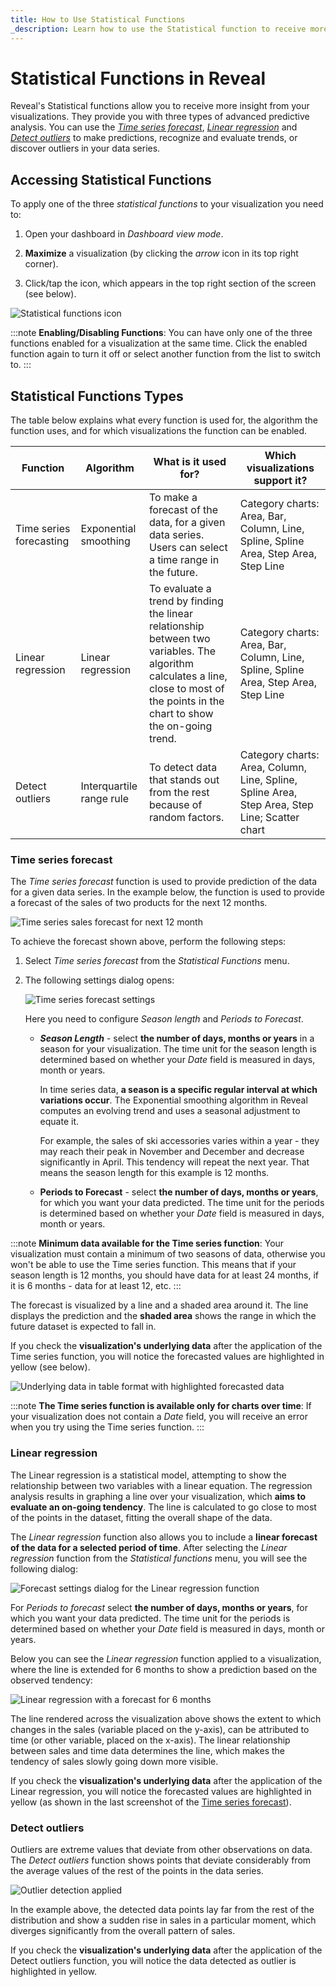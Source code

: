 ```yaml
---
title: How to Use Statistical Functions 
_description: Learn how to use the Statistical function to receive more insights from your visualizations.
---
```


# Statistical Functions in Reveal

Reveal's Statistical functions allow you to receive more insight from
your visualizations. They provide you with three types of advanced
predictive analysis. You can use the [*Time series forecast*](#time-series-forecast), [*Linear regression*](#linear-regression) and [*Detect outliers*](#detect-outliers)
to make predictions, recognize and evaluate trends, or discover outliers
in your data series.

## Accessing Statistical Functions

To apply one of the three *statistical functions* to your visualization
you need to:

1.  Open your dashboard in *Dashboard view mode*.

2.  **Maximize** a visualization (by clicking the *arrow* icon in its
    top right corner).

3.  Click/tap the icon, which appears in the top right section of the
    screen (see below).

![Statistical functions icon](images/statistical-functions-enable-icon.png)

:::note
**Enabling/Disabling Functions**: You can have only one of the three functions enabled for a visualization at the same time. Click the enabled function again to turn it off or select another function from the list to switch to.
:::
## Statistical Functions Types

The table below explains what every function is used for, the algorithm
the function uses, and for which visualizations the function can be
enabled.

| **Function**            | **Algorithm**            | **What is it used for?**                                                                                                                                                            | **Which visualizations support it?**                                                                                                                      |
| ----------------------- | ------------------------ | ----------------------------------------------------------------------------------------------------------------------------------------------------------------------------------- | --------------------------------------------------------------------------------------------------------------------------------------------------------- |
| Time series forecasting | Exponential smoothing    | To make a forecast of the data, for a given data series. Users can select a time range in the future.                                                                               | Category charts: Area, Bar, Column, Line, Spline, Spline Area, Step Area, Step Line                                                  |
| Linear regression       | Linear regression        | To evaluate a trend by finding the linear relationship between two variables. The algorithm calculates a line, close to most of the points in the chart to show the on-going trend. | Category charts: Area, Bar, Column, Line, Spline, Spline Area, Step Area, Step Line |
| Detect outliers         | Interquartile range rule | To detect data that stands out from the rest because of random factors.                                                                                                             | Category charts: Area, Column, Line, Spline, Spline Area, Step Area, Step Line; Scatter chart                 |

<a name='time-series-forecast'></a>
### Time series forecast

The *Time series forecast* function is used to provide prediction of the
data for a given data series. In the example below, the function is used
to provide a forecast of the sales of two products for the next 12
months.

![Time series sales forecast for next 12 month](images/time-series-forecast-visualization-example.png)

To achieve the forecast shown above, perform the following steps:

1.  Select *Time series forecast* from the *Statistical Functions* menu.

2.  The following settings dialog opens:

    ![Time series forecast settings](images/time-series-forecast-dialog.png)

    Here you need to configure *Season length* and *Periods to
    Forecast*.

    *  ***Season Length*** - select **the number of days, months or
        years** in a season for your visualization. The time unit for
        the season length is determined based on whether your *Date*
        field is measured in days, month or years.

        In time series data, **a season is a specific regular interval at which variations occur**. The Exponential smoothing algorithm
        in Reveal computes an evolving trend and uses a seasonal
        adjustment to equate it.

        For example, the sales of ski accessories varies within a year -
        they may reach their peak in November and December and decrease
        significantly in April. This tendency will repeat the next year.
        That means the season length for this example is 12 months.

    * **Periods to Forecast** - select **the number of days, months or years**, for which you want your data predicted. The time unit for the periods is determined based on whether your *Date* field is measured in days, month or years.

:::note
**Minimum data available for the Time series function**: Your visualization must contain a minimum of two seasons of data, otherwise you won't be able to use the Time series function. This means that if your season length is 12 months, you should have data for at least 24 months, if it is 6 months - data for at least 12, etc.
:::

The forecast is visualized by a line and a shaded area around it. The
line displays the prediction and the **shaded area** shows the range in
which the future dataset is expected to fall in.

If you check the **visualization's underlying data** after the
application of the Time series function, you will notice the forecasted
values are highlighted in yellow (see below).

![Underlying data in table format with highlighted forecasted data](images/underlying-data-time-series.png)

:::note
**The Time series function is available only for charts over time**: If your visualization does not contain a *Date* field, you will receive an error when you try using the Time series function.
:::

<a name='linear-regression'></a>
### Linear regression

The Linear regression is a statistical model, attempting to show the
relationship between two variables with a linear equation. The
regression analysis results in graphing a line over your visualization,
which **aims to evaluate an on-going tendency**. The line is calculated
to go close to most of the points in the dataset, fitting the overall
shape of the data.

The *Linear regression* function also allows you to include a **linear
forecast of the data for a selected period of time**. After selecting
the *Linear regression* function from the *Statistical functions* menu,
you will see the following dialog:

![Forecast settings dialog for the Linear regression function](images/linear-regression-dialog.png)

For *Periods to forecast* select **the number of days, months or
years**, for which you want your data predicted. The time unit for the
periods is determined based on whether your *Date* field is measured in
days, month or years.

Below you can see the *Linear regression* function applied to a
visualization, where the line is extended for 6 months to show a
prediction based on the observed tendency:

![Linear regression with a forecast for 6 months](images/linear-regression-example.png)

The line rendered across the visualization above shows the extent to
which changes in the sales (variable placed on the y-axis), can be
attributed to time (or other variable, placed on the x-axis). The linear
relationship between sales and time data determines the line, which
makes the tendency of sales slowly going down more visible.

If you check the **visualization's underlying data** after the
application of the Linear regression, you will notice the forecasted
values are highlighted in yellow (as shown in the last screenshot of the
[Time series forecast](#time-series-forecast)).

<a name='detect-outliers'></a>
### Detect outliers

Outliers are extreme values that deviate from other observations on
data. The *Detect outliers* function shows points that deviate
considerably from the average values of the rest of the points in the
data series.

![Outlier detection applied](images/outlier-detection-example.png)

In the example above, the detected data points lay far from the rest of
the distribution and show a sudden rise in sales in a particular moment,
which diverges significantly from the overall pattern of sales.

If you check the **visualization's underlying data** after the
application of the Detect outliers function, you will notice the data
detected as outlier is highlighted in yellow.

